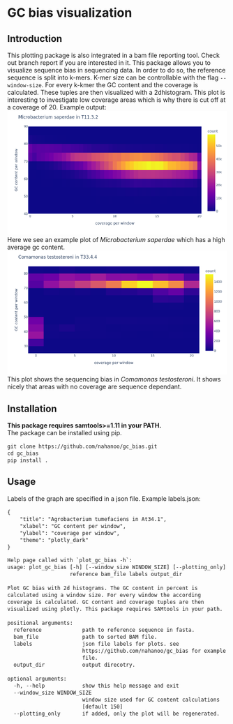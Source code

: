 # GC bias visualization

## Introduction

This plotting package is also integrated in a bam file reporting tool. Check out branch report if you are interested in it.
This package allows you to visualize sequence bias in sequencing data.
In order to do so, the reference sequence is split into k-mers. K-mer size can be controllable with the flag `--window-size`. For every k-kmer the GC content and the coverage is calculated. These tuples are then visualized with a 2dhistogram. This plot is interesting to investigate low coverage areas which is why there is cut off at a coverage of 20. 
Example output:
![example plot](./example_plot.png)  
Here we see an example plot of *Microbacterium saperdae* which has a high average gc content. 
![example plot 2](./example_plot_2.png)
This plot shows the sequencing bias in *Comamonas testosteroni*. It shows nicely that areas with no coverage are sequence dependant.

## Installation

**This package requires samtools>=1.11 in your PATH.**  
The package can be installed using pip.

```
git clone https://github.com/nahanoo/gc_bias.git
cd gc_bias
pip install .
```

## Usage

Labels of the graph are specified in a json file. 
Example labels.json:
```
{
    "title": "Agrobacterium tumefaciens in At34.1",
    "xlabel": "GC content per window",
    "ylabel": "coverage per window",
    "theme": "plotly_dark"
}
```
```
Help page called with `plot_gc_bias -h`:  
usage: plot_gc_bias [-h] [--window_size WINDOW_SIZE] [--plotting_only]
                    reference bam_file labels output_dir

Plot GC bias with 2d histograms. The GC content in percent is
calculated using a window size. For every window the according
coverage is calculated. GC content and coverage tuples are then
visualized using plotly. This package requires SAMtools in your path.

positional arguments:
  reference             path to reference sequence in fasta.
  bam_file              path to sorted BAM file.
  labels                json file labels for plots. see
                        https://github.com/nahanoo/gc_bias for example
                        file.
  output_dir            output direcotry.

optional arguments:
  -h, --help            show this help message and exit
  --window_size WINDOW_SIZE
                        window size used for GC content calculations
                        [default 150]
  --plotting_only       if added, only the plot will be regenerated.

```